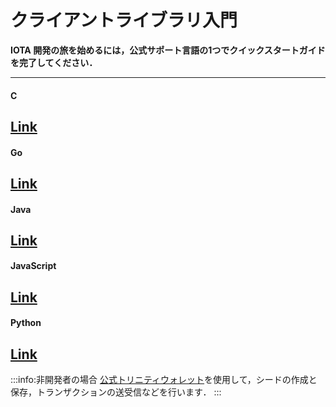 # クライアントライブラリ入門
<!-- # Get started with the client libraries -->

**IOTA 開発の旅を始めるには，公式サポート言語の1つでクイックスタートガイドを完了してください．**
<!-- **To start your IOTA development journey, complete a quickstart guide in one of our official languages.** -->

---------------
#### **C** ####
[Link](root://client-libraries/0.1/getting-started/c-quickstart.md)
---
#### **Go** ####
[Link](root://client-libraries/0.1/getting-started/go-quickstart.md)
---
#### **Java** ####
[Link](root://client-libraries/0.1/getting-started/java-quickstart.md)
---
#### **JavaScript** ####
[Link](root://client-libraries/0.1/getting-started/js-quickstart.md)
---
#### **Python** ####
[Link](root://client-libraries/0.1/getting-started/python-quickstart.md)
---------------

:::info:非開発者の場合
[公式トリニティウォレット](root://wallets/0.1/trinity/introduction/overview.md)を使用して，シードの作成と保存，トランザクションの送受信などを行います．
:::
<!-- :::info:Not a developer? -->
<!-- Use the [official Trinity wallet](root://wallets/0.1/trinity/introduction/overview.md) to create and store your seed, send and receive transactions, and more. -->
<!-- ::: -->

